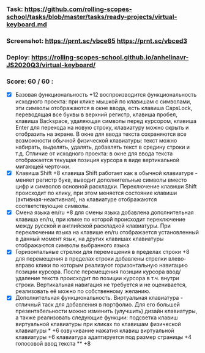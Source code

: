 ### Task: https://github.com/rolling-scopes-school/tasks/blob/master/tasks/ready-projects/virtual-keyboard.md

### Screenshot: https://prnt.sc/vbce65 https://prnt.sc/vbced3

### Deploy: https://rolling-scopes-school.github.io/anhelinavr-JS2020Q3/virtual-keyboard/

### Score: 60 / 60 :

- [x] Базовая функциональность +12
      воспроизводится функциональность исходного проекта: при клике мышкой по клавишам с символами, эти символы отображаются в окне ввода, есть клавиша CapsLock, переводящая все буквы в верхний регистр, клавиша пробел, клавиша Backspace, удаляющая символы перед курсором, клавиша Enter для перехода на новую строку, клавиатуру можно скрыть и отобразить на экране. В окне для ввода текста сохраняются все возможности обычной физической клавиатуры: текст можно набирать, выделять, удалять, добавлять текст в средину строки и т.д. Отличие от исходного проекта: в окне для ввода текста отображается текущая позиция курсора в виде вертикальной мигающей черточки.
- [x] Клавиша Shift +8
      клавиша Shift работает как в обычной клавиатуре - меняет регистр букв, выводит дополнительные символы вместо цифр и символов основной раскладки. Переключение клавиши Shift происходит по клику, при этом меняется состояние клавиши (активная-неактивная), на клавиатуре отображаются соответствующие символы.
- [x] Смена языка en/ru +8
      для смены языка добавлена дополнительная клавиша en/ru, при клике по которой происходит переключение между русской и английской раскладкой клавиатуры. При переключении языка на клавише en/ru отображается установленный в данный момент язык, на других клавишах клавиатуры отображаются символы выбранного языка
- [x] Горизонтальные стрелки для перемещения в пределах строки +8
      для перемещения в пределах строки добавлены стрелки влево-вправо клики по которым реализуют горизонтальную навигацию позиции курсора. После перемещения позиции курсора ввод/удаление текста происходит по позиции курсора в т.ч. внутри строки. Вертикальная навигация не требуется и не оценивается, реализовать её можно по собственному желанию.
- [x] Дополнительная функциональность. Виртуальная клавиатура - отличный таск для добавления в портфолио. Для его большей презентабельности можно изменить (улучшить) дизайн клавиатуры, а также реализовать следующие функции:
      подсветка клавиш виртуальной клавиатуры при кликах по клавишам физической клавиатуры \* +6
      озвучивание нажатия клавиш виртуальной клавиатуры +6
      клавиатура адаптируется под размер страницы +4
      голосовой ввод текста \*\* +8
